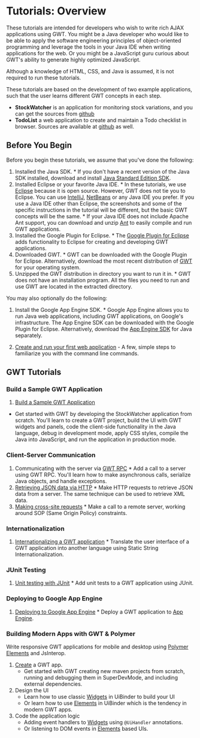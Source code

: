 Tutorials: Overview
===

These tutorials are intended for developers who wish to write rich AJAX applications using GWT. You might be a Java developer who would like to be able to apply the software engineering principles of object-oriented programming and leverage the tools in your Java IDE when writing applications for the web. Or you might be a JavaScript guru curious about GWT's ability to generate highly optimized JavaScript.

Although a knowledge of HTML, CSS, and Java is assumed, it is not required to run these tutorials.

These tutorials are based on the development of two example applications, such that the user learns different GWT concepts in each step.

* **StockWatcher** is an application for monitoring stock variations, and you can get the sources from [github](https://github.com/manolo/gwt-stockwatcher)
* **TodoList** a web application to create and maintain a Todo checklist in browser. Sources are available at [github](https://github.com/manolo/gwt-polymer-todo-list) as well.

## Before You Begin <a id="prerequisites"></a>

Before you begin these tutorials, we assume that you've done the following:

1.   Installed the Java SDK.
    *  If you don't have a recent version of the Java SDK installed, download and install [Java Standard Edition SDK](http://www.oracle.com/technetwork/java/javase/downloads/index.html).
2.   Installed Eclipse or your favorite Java IDE.
    *  In these tutorials, we use [Eclipse](http://www.eclipse.org/) because it is open source. However, GWT does not tie you to Eclipse. You can use [IntelliJ](http://www.jetbrains.com/idea/), [NetBeans](http://www.netbeans.org/) or any Java IDE you prefer. If you use a Java IDE other than Eclipse, the screenshots and some of the specific instructions in the tutorial will be different, but the basic GWT concepts will be the same.
    *  If your Java IDE does not include Apache Ant support, you can download and unzip [Ant](http://ant.apache.org) to easily compile and run GWT applications.
3.   Installed the Google Plugin for Eclipse.
    *  The [Google Plugin for Eclipse](https://developers.google.com/eclipse/docs/getting_started) adds functionality to Eclipse for creating and developing GWT applications.
4.   Downloaded GWT.
    *  GWT can be downloaded with the Google Plugin for Eclipse.  Alternatively, download the most recent distribution of [GWT](../../../download.html) for your operating system.
5.   Unzipped the GWT distribution in directory you want to run it in.
    *  GWT does not have an installation program. All the files you need to run and use GWT are located in the extracted directory.

You may also optionally do the following:

1.   Install the Google App Engine SDK.
    *  Google App Engine allows you to run Java web applications, including GWT applications, on Google's infrastructure.  The App Engine SDK can be downloaded with the Google Plugin for Eclipse.  Alternatively, download the [App Engine SDK](https://developers.google.com/appengine/downloads) for Java separately.

2.   [Create and run your first web application](../../../gettingstarted-v2.html#create) - A few, simple steps to familiarize you with the command line commands.

## GWT Tutorials <a id="gwt_tutorials"></a>

### Build a Sample GWT Application

1.   [Build a Sample GWT Application](../../../gettingstarted-v2.html)
   * Get started with GWT by developing the StockWatcher application from scratch. You'll learn to create a GWT project, build the UI with GWT widgets and panels, code the client-side functionality in the Java language, debug in development mode, apply CSS styles, compile the Java into JavaScript, and run the application in production mode.

### Client-Server Communication

1.   Communicating with the server via [GWT RPC](RPC.html)
    *  Add a call to a server using GWT RPC. You'll learn how to make asynchronous calls, serialize Java objects, and handle exceptions.
2.   [Retrieving JSON data via HTTP](JSON.html)
    *  Make HTTP requests to retrieve JSON data from a server. The same technique can be used to retrieve XML data.
3.   [Making cross-site requests](Xsite.html)
    *  Make a call to a remote server, working around SOP (Same Origin Policy) constraints.

### Internationalization

1.   [Internationalizing a GWT application](i18n.html)
    *  Translate the user interface of a GWT application into another language using Static String Internationalization.

### JUnit Testing

1.   [Unit testing with JUnit](JUnit.html)
    *  Add unit tests to a GWT application using JUnit.

### Deploying to Google App Engine

1.   [Deploying to Google App Engine](appengine.html)
    *  Deploy a GWT application to [App Engine](https://cloud.google.com/appengine/docs).

### Building Modern Apps with GWT & Polymer

Write responsive GWT applications for mobile and desktop using [Polymer Elements](https://elements.polymer-project.org/) and JsInterop.

   1. [Create](../polymer-tutorial/create.html) a GWT app.
      * Get started with GWT creating new maven projects from scratch, running and debugging them in SuperDevMode, and including external dependencies.
   2. Design the UI
      * Learn how to use classic [Widgets](../polymer-tutorial/widgets-buildui.html) in UiBinder to build your UI
      * Or learn how to use [Elements](../polymer-tutorial/elements-buildui.html) in UiBinder which is the tendency in modern GWT apps.
   3. Code the application logic
      * Adding event handlers to [Widgets](../polymer-tutorial/widgets-applogic.html) using `@UiHandler` annotations.
      * Or listening to DOM events in [Elements](../polymer-tutorial/elements-applogic.html) based UIs.

